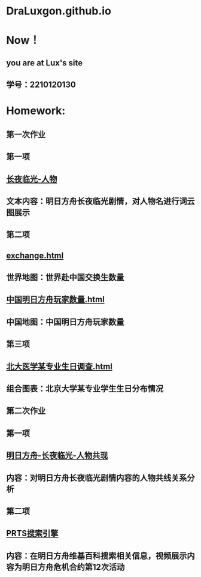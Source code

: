 # DraLuxgon.github.io
# Now！
## you are at Lux's site
## 学号：2210120130
# Homework:
## 第一次作业
## 第一项
## [长夜临光-人物](https://draluxgon.github.io/长夜临光.html) 
## 文本内容：明日方舟长夜临光剧情，对人物名进行词云图展示
## 第二项
## [exchange.html](https://draluxgon.github.io/exchange.html)
## 世界地图：世界赴中国交换生数量
## [中国明日方舟玩家数量.html](https://draluxgon.github.io/中国明日方舟玩家数量.html)
## 中国地图：中国明日方舟玩家数量
## 第三项
## [北大医学某专业生日调查.html](https://draluxgon.github.io/tab_base.html)
## 组合图表：北京大学某专业学生生日分布情况
## 第二次作业
## 第一项
## [明日方舟-长夜临光-人物共现](https://draluxgon.github.io/明日方舟-长夜临光.html)
## 内容：对明日方舟长夜临光剧情内容的人物共线关系分析
## 第二项
## [PRTS搜索引擎](https://draluxgon.github.io/PRTS搜索引擎.html)
## 内容：在明日方舟维基百科搜索相关信息，视频展示内容为明日方舟危机合约第12次活动

